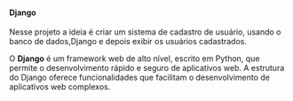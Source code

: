 #### Django

Nesse projeto a ideia é criar um sistema de cadastro de usuário, usando o banco de dados,Django e depois exibir os usuários cadastrados. 

O **Django** é um framework web de alto nível, escrito em Python, que permite o desenvolvimento rápido e seguro de aplicativos web.  A estrutura do Django oferece funcionalidades que facilitam o desenvolvimento de aplicativos web complexos. 

